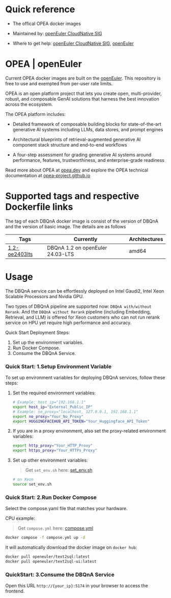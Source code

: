 # Quick reference

- The offical OPEA docker images

- Maintained by: [openEuler CloudNative SIG](https://gitee.com/openeuler/cloudnative)

- Where to get help: [openEuler CloudNative SIG](https://gitee.com/openeuler/cloudnative), [openEuler](https://gitee.com/openeuler/community)

# OPEA | openEuler

Current OPEA docker images are built on the [openEuler](https://repo.openeuler.org/)⁠. This repository is free to use and exempted from per-user rate limits.

OPEA is an open platform project that lets you create open, multi-provider, robust, and composable GenAI solutions that harness the best innovation across the ecosystem.

The OPEA platform includes:

- Detailed framework of composable building blocks for state-of-the-art generative AI systems including LLMs, data stores, and prompt engines

- Architectural blueprints of retrieval-augmented generative AI component stack structure and end-to-end workflows

- A four-step assessment for grading generative AI systems around performance, features, trustworthiness, and enterprise-grade readiness

Read more about OPEA at [opea.dev](https://opea.dev/) and explore the OPEA technical documentation at [opea-project.github.io](https://opea-project.github.io/)

# Supported tags and respective Dockerfile links

The tag of each DBQnA docker image is consist of the version of DBQnA and the version of basic image. The details are as follows

| Tags | Currently |  Architectures|
|--|--|--|
|[1.2-oe2403lts](https://gitee.com/openeuler/openeuler-docker-images/blob/master/AI/opea/text2sql/1.2/24.03-lts/Dockerfile)| DBQnA 1.2 on openEuler 24.03-LTS | amd64 |

# Usage

The DBQnA service can be effortlessly deployed on Intel Gaudi2, Intel Xeon Scalable Processors and Nvidia GPU.

Two types of DBQnA pipeline are supported now: `DBQnA with/without Rerank`. And the `DBQnA without Rerank` pipeline (including Embedding, Retrieval, and LLM) is offered for Xeon customers who can not run rerank service on HPU yet require high performance and accuracy.

Quick Start Deployment Steps:

1. Set up the environment variables.
2. Run Docker Compose.
3. Consume the DBQnA Service.

### Quick Start: 1.Setup Environment Variable

To set up environment variables for deploying DBQnA services, follow these steps:

1. Set the required environment variables:

   ```bash
   # Example: host_ip="192.168.1.1"
   export host_ip="External_Public_IP"
   # Example: no_proxy="localhost, 127.0.0.1, 192.168.1.1"
   export no_proxy="Your_No_Proxy"
   export HUGGINGFACEHUB_API_TOKEN="Your_Huggingface_API_Token"
   ```

2. If you are in a proxy environment, also set the proxy-related environment variables:

   ```bash
   export http_proxy="Your_HTTP_Proxy"
   export https_proxy="Your_HTTPs_Proxy"
   ```

3. Set up other environment variables:

   > Get `set_env.sh` here: [set_env.sh](https://gitee.com/openeuler/openeuler-docker-images/tree/master/AI/opea/text2sql/doc/set_env.sh)

   ```bash 
   # on Xeon
   source set_env.sh
   ```

### Quick Start: 2.Run Docker Compose 

Select the compose.yaml file that matches your hardware.

CPU example:

> Get `compose.yml` here: [compose.yml](https://gitee.com/openeuler/openeuler-docker-images/tree/master/AI/opea/text2sql/doc/compose.yml)

```bash
docker compose -f compose.yml up -d
```

It will automatically download the docker image on `docker hub`:

```bash
docker pull openeuler/text2sql:latest
docker pull openeuler/text2sql-ui:latest
```

### QuickStart: 3.Consume the DBQnA Service

Open this URL `http://{your_ip}:5174` in your browser to access the frontend.
